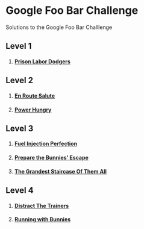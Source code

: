 # Google Foo Bar Challenge
Solutions to the Google Foo Bar Challlenge

## Level 1
   1. #### [Prison Labor Dodgers](https://github.com/athul7744/google-foobar/blob/main/Level%201/Prison%20Labor%20Dodgers)

## Level 2
   1. #### [En Route Salute](https://github.com/athul7744/google-foobar/blob/main/Level%202/En%20Route%20Salute)
   2. #### [Power Hungry](https://github.com/athul7744/google-foobar/blob/main/Level%202/Power%20Hungry)
## Level 3
   1. #### [Fuel Injection Perfection](https://github.com/athul7744/google-foobar/blob/main/Level%203/Fuel%20Injection%20Perfection)
   2. #### [Prepare the Bunnies' Escape](https://github.com/athul7744/google-foobar/blob/main/Level%203/Prepare%20the%20Bunnies'%20Escape)
   3. #### [The Grandest Staircase Of Them All](https://github.com/athul7744/google-foobar/blob/main/Level%203/The%20Grandest%20Staircase%20Of%20Them%20All)
## Level 4
   1. #### [Distract The Trainers](https://github.com/athul7744/google-foobar/blob/main/Level%204/Distract%20The%20Trainers)
   2. #### [Running with Bunnies](https://github.com/athul7744/google-foobar/blob/main/Level%204/Running%20with%20Bunnies)
